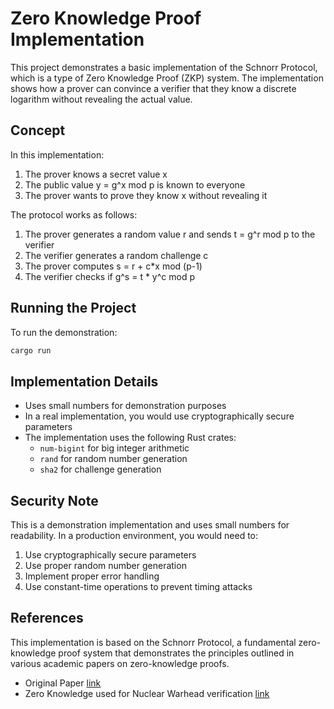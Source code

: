 # Zero Knowledge Proof Implementation

This project demonstrates a basic implementation of the Schnorr Protocol, which is a type of Zero Knowledge Proof (ZKP) system. The implementation shows how a prover can convince a verifier that they know a discrete logarithm without revealing the actual value.

## Concept

In this implementation:
1. The prover knows a secret value x
2. The public value y = g^x mod p is known to everyone
3. The prover wants to prove they know x without revealing it

The protocol works as follows:

1. The prover generates a random value r and sends t = g^r mod p to the verifier
2. The verifier generates a random challenge c
3. The prover computes s = r + c*x mod (p-1)
4. The verifier checks if g^s = t * y^c mod p

## Running the Project

To run the demonstration:

```bash
cargo run
```

## Implementation Details

- Uses small numbers for demonstration purposes
- In a real implementation, you would use cryptographically secure parameters
- The implementation uses the following Rust crates:
  - `num-bigint` for big integer arithmetic
  - `rand` for random number generation
  - `sha2` for challenge generation

## Security Note

This is a demonstration implementation and uses small numbers for readability. In a production environment, you would need to:

1. Use cryptographically secure parameters
2. Use proper random number generation
3. Implement proper error handling
4. Use constant-time operations to prevent timing attacks

## References

This implementation is based on the Schnorr Protocol, a fundamental zero-knowledge proof system that demonstrates the principles outlined in various academic papers on zero-knowledge proofs. 

* Original Paper [link](https://people.csail.mit.edu/silvio/Selected%20Scientific%20Papers/Proof%20Systems/The_Knowledge_Complexity_Of_Interactive_Proof_Systems.pdf)
* Zero Knowledge used for Nuclear Warhead verification [link](https://www.nature.com/articles/ncomms12890)
